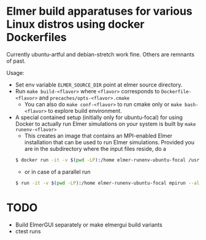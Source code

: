 # Elmer build apparatuses for various Linux distros using docker Dockerfiles 

Currently ubuntu-artful and debian-stretch work fine. Others are remnants of past.

Usage:
  * Set env variable `ELMER_SOURCE_DIR` point at elmer source directory.
  * Run `make build-<flavor>` where `<flavor>` corresponds to `Dockerfile-<flavor>` and `precaches/opts-<flavor>.cmake`
    * You can also do `make conf-<flavor>` to run cmake only or `make bash-<flavor>` to explore build environment.
  * A special contained setup (initially only for ubuntu-focal) for using Docker to actually run Elmer simulations on your system is built by `make runenv-<flavor>`
    * This creates an image that contains an MPI-enabled Elmer installation that can be used to run Elmer simulations. Provided you are in the subdirectory where the input files reside, do a
    ```bash
    $ docker run -it -v $(pwd -LP):/home elmer-runenv-ubuntu-focal /usr/local/elmer/bin/ElmerSolver nameofyour.sif
    ````
    * or in case of a parallel run 
    ```bash
    $ run -it -v $(pwd -LP):/home elmer-runenv-ubuntu-focal mpirun --allow-run-as-root -np 6 /usr/local/elmer/bin/ElmerSolver nameofyour.sif
    ```
    
# TODO

* Build ElmerGUI separately or make elmergui build variants
* ctest runs
